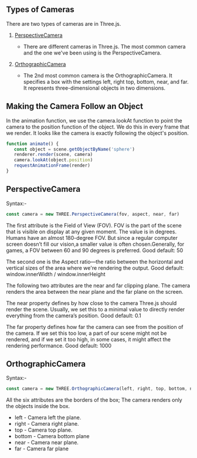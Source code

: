 ## Types of Cameras

There are two types of cameras are in Three.js.

1. [PerspectiveCamera](#perspectivecamera)
    - There are different cameras in Three.js. The most common camera and the one we've been using is the PerspectiveCamera.

2. [OrthographicCamera](#orthographiccamera)
    - The 2nd most common camera is the OrthographicCamera. It specifies a box with the settings left, right top, bottom, near, and far. It represents three-dimensional objects in two dimensions.

## Making the Camera Follow an Object
In the animation function, we use the camera.lookAt function to point the camera to the position function of the object. We do this in every frame that we render. It looks like the camera is exactly following the object's position.
```js
function animate() {
   const object = scene.getObjectByName('sphere')
   renderer.render(scene, camera)
   camera.lookAt(object.position)
   requestAnimationFrame(render)
}
```

## PerspectiveCamera
Syntax:-
```js
const camera = new THREE.PerspectiveCamera(fov, aspect, near, far)
```	
The first attribute is the Field of View (FOV). FOV is the part of the scene that is visible on display at any given moment. The value is in degrees. Humans have an almost 180-degree FOV. But since a regular computer screen doesn’t fill our vision,a smaller value is often chosen.Generally, for games, a FOV between 60 and 90 degrees is preferred. Good default: 50

The second one is the Aspect ratio—the ratio between the horizontal and vertical sizes of the area where we're rendering the output. Good default: window.innerWidth / window.innerHeight

The following two attributes are the near and far clipping plane. The camera renders the area between the near plane and the far plane on the screen.

The near property defines by how close to the camera Three.js should render the scene. Usually, we set this to a minimal value to directly render everything from the camera’s position. Good default: 0.1

The far property defines how far the camera can see from the position of the camera. If we set this too low, a part of our scene might not be rendered, and if we set it too high, in some cases, it might affect the rendering performance. Good default: 1000

## OrthographicCamera
Syntax:-
```js
const camera = new THREE.OrthographicCamera(left, right, top, bottom, near, far)
```
All the six attributes are the borders of the box; The camera renders only the objects inside the box.
- left - Camera left the plane.
- right - Camera right plane.
- top - Camera top plane.
- bottom - Camera bottom plane
- near - Camera near plane.
- far - Camera far plane

